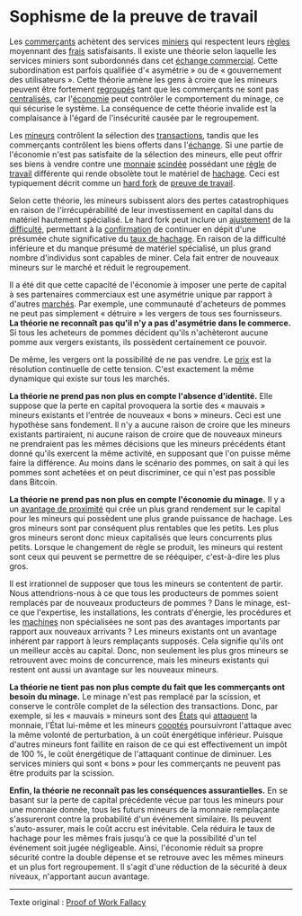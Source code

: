 Sophisme de la preuve de travail
================================

Les [commerçants](ch101-glossary.md#commerçant) achètent des services [miniers](ch101-glossary.md#mine) qui respectent leurs [règles](ch101-glossary.md#règles-de-consensus) moyennant des [frais](ch101-glossary.md#frais) satisfaisants. Il existe une théorie selon laquelle les services miniers sont subordonnés dans cet [échange commercial](ch101-glossary.md#commerce). Cette subordination est parfois qualifiée d'« asymétrie » ou de « gouvernement des utilisateurs ». Cette théorie amène les gens à croire que les mineurs peuvent être fortement [regroupés](ch101-glossary.md#regroupement) tant que les commerçants ne sont pas [centralisés](ch101-glossary.md#centralisation), car l'[économie](ch101-glossary.md#économie) peut contrôler le comportement du minage, ce qui sécurise le système. La conséquence de cette théorie invalide est la complaisance à l'égard de l'insécurité causée par le regroupement.

Les [mineurs](ch101-glossary.md#mineur) contrôlent la sélection des [transactions](ch101-glossary.md#transaction), tandis que les commerçants contrôlent les biens offerts dans l'[échange](ch101-glossary.md#échange). Si une partie de l'économie n'est pas satisfaite de la sélection des mineurs, elle peut offrir ses biens à vendre contre une [monnaie](ch101-glossary.md#monnaie) [scindée](ch101-glossary.md#scission) possédant une [règle](ch101-glossary.md#règle) de [travail](ch101-glossary.md#travail) différente qui rende obsolète tout le matériel de [hachage](ch101-glossary.md#hacheuse). Ceci est typiquement décrit comme un [hard fork](ch101-glossary.md#hard-fork) de [preuve de travail](ch101-glossary.md#preuve-de-travail).

Selon cette théorie, les mineurs subissent alors des pertes catastrophiques en raison de l'irrécupérabilité de leur investissement en capital dans du matériel hautement spécialisé. Le hard fork peut inclure un [ajustement](ch101-glossary.md#ajustement) de la [difficulté](ch101-glossary.md#difficulté), permettant à la [confirmation](ch101-glossary.md#confirmation) de continuer en dépit d'une présumée chute significative du [taux de hachage](ch101-glossary.md#taux-de-hachage). En raison de la difficulté inférieure et du manque présumé de matériel spécialisé, un plus grand nombre d'individus sont capables de miner. Cela fait entrer de nouveaux mineurs sur le marché et réduit le regroupement.

Il a été dit que cette capacité de l'économie à imposer une perte de capital à ses partenaires commerciaux est une asymétrie unique par rapport à d'autres [marchés](ch101-glossary.md#marché). Par exemple, une communauté d'acheteurs de pommes ne peut pas simplement « détruire » les vergers de tous ses fournisseurs. **La théorie ne reconnaît pas qu'il n'y a pas d'asymétrie dans le commerce.** Si tous les acheteurs de pommes décident qu'ils n'achèteront aucune pomme aux vergers existants, ils possèdent certainement ce pouvoir.

De même, les vergers ont la possibilité de ne pas vendre. Le [prix](ch101-glossary.md#prix) est la résolution continuelle de cette tension. C'est exactement la même dynamique qui existe sur tous les marchés.

**La théorie ne prend pas non plus en compte l'absence d'identité.** Elle suppose que la perte en capital provoquera la sortie des « mauvais » mineurs existants et l'entrée de nouveaux « bons » mineurs. Ceci est une hypothèse sans fondement. Il n'y a aucune raison de croire que les mineurs existants partiraient, ni aucune raison de croire que de nouveaux mineurs ne prendraient pas les mêmes décisions que les mineurs précédents étant donné qu'ils exercent la même activité, en supposant que l'on puisse même faire la différence. Au moins dans le scénario des pommes, on sait à qui les pommes sont achetées et on peut discriminer, ce qui n'est pas possible dans Bitcoin.

**La théorie ne prend pas non plus en compte l'économie du minage.** Il y a un [avantage de proximité](ch036-proximity-premium-flaw.md) qui crée un plus grand rendement sur le capital pour les mineurs qui possèdent une plus grande puissance de hachage. Les gros mineurs sont par conséquent plus rentables que les petits. Les plus gros mineurs seront donc mieux capitalisés que leurs concurrents plus petits. Lorsque le changement de règle se produit, les mineurs qui restent sont ceux qui peuvent se permettre de se rééquiper, c'est-à-dire les plus gros.

Il est irrationnel de supposer que tous les mineurs se contentent de partir. Nous attendrions-nous à ce que tous les producteurs de pommes soient remplacés par de nouveaux producteurs de pommes ? Dans le minage, est-ce que l'expertise, les installations, les contrats d'énergie, les procédures et les [machines](ch101-glossary.md#machine) non spécialisées ne sont pas des avantages importants par rapport aux nouveaux arrivants ? Les mineurs existants ont un avantage inhérent par rapport à leurs remplaçants supposés. Cela signifie qu'ils ont un meilleur accès au capital. Donc, non seulement les plus gros mineurs se retrouvent avec moins de concurrence, mais les mineurs existants qui restent ont aussi un avantage sur les nouveaux mineurs.

**La théorie ne tient pas non plus compte du fait que les commerçants ont besoin du minage.** Le minage n'est pas remplacé par la scission, et conserve le contrôle complet de la sélection des transactions. Donc, par exemple, si les « mauvais » mineurs sont des [États](ch101-glossary.md#état) qui [attaquent](ch101-glossary.md#attaque) la monnaie, l'État lui-même et les mineurs [cooptés](ch101-glossary.md#cooptation) poursuivront l'attaque avec la même volonté de perturbation, à un coût énergétique inférieur. Puisque d'autres mineurs font faillite en raison de ce qui est effectivement un impôt de 100 %, le coût énergétique de l'attaquant continue de diminuer. Les services miniers qui sont « bons » pour les commerçants ne peuvent pas être produits par la scission.

**Enfin, la théorie ne reconnaît pas les conséquences assurantielles.** En se basant sur la perte de capital précédente vécue par tous les mineurs pour une monnaie donnée, tous les futurs mineurs de la monnaie remplaçante s'assureront contre la probabilité d'un événement similaire. Ils peuvent s'auto-assurer, mais le coût accru est inévitable. Cela réduira le taux de hachage pour les mêmes frais jusqu'à ce que la possibilité d'un tel événement soit jugée négligeable. Ainsi, l'économie réduit sa propre sécurité contre la double dépense et se retrouve avec les mêmes mineurs et un plus fort regroupement. Il s'agit d'une réduction de la sécurité à deux niveaux, n'apportant aucun avantage.

---

Texte original : [Proof of Work Fallacy](https://github.com/libbitcoin/libbitcoin-system/wiki/Proof-of-Work-Fallacy)